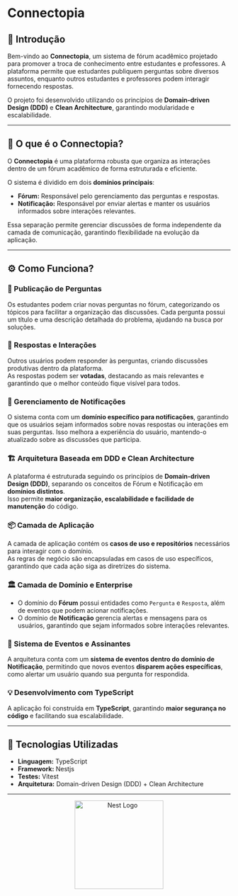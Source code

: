 # Connectopia

## 📌 Introdução  

Bem-vindo ao **Connectopia**, um sistema de fórum acadêmico projetado para promover a troca de conhecimento entre estudantes e professores. A plataforma permite que estudantes publiquem perguntas sobre diversos assuntos, enquanto outros estudantes e professores podem interagir fornecendo respostas.  

O projeto foi desenvolvido utilizando os princípios de **Domain-driven Design (DDD)** e **Clean Architecture**, garantindo modularidade e escalabilidade.  

---

## 🔹 O que é o Connectopia?  

O **Connectopia** é uma plataforma robusta que organiza as interações dentro de um fórum acadêmico de forma estruturada e eficiente.  

O sistema é dividido em dois **domínios principais**:  

- **Fórum:** Responsável pelo gerenciamento das perguntas e respostas.  
- **Notificação:** Responsável por enviar alertas e manter os usuários informados sobre interações relevantes.  

Essa separação permite gerenciar discussões de forma independente da camada de comunicação, garantindo flexibilidade na evolução da aplicação.  

---

## ⚙️ Como Funciona?  

### 📝 Publicação de Perguntas  
Os estudantes podem criar novas perguntas no fórum, categorizando os tópicos para facilitar a organização das discussões. Cada pergunta possui um título e uma descrição detalhada do problema, ajudando na busca por soluções.  

### 💬 Respostas e Interações  
Outros usuários podem responder às perguntas, criando discussões produtivas dentro da plataforma.  
As respostas podem ser **votadas**, destacando as mais relevantes e garantindo que o melhor conteúdo fique visível para todos.  

### 🔔 Gerenciamento de Notificações  
O sistema conta com um **domínio específico para notificações**, garantindo que os usuários sejam informados sobre novas respostas ou interações em suas perguntas. Isso melhora a experiência do usuário, mantendo-o atualizado sobre as discussões que participa.  

### 🏗️ Arquitetura Baseada em DDD e Clean Architecture  
A plataforma é estruturada seguindo os princípios de **Domain-driven Design (DDD)**, separando os conceitos de Fórum e Notificação em **domínios distintos**.  
Isso permite **maior organização, escalabilidade e facilidade de manutenção** do código.  

### 📦 Camada de Aplicação  
A camada de aplicação contém os **casos de uso e repositórios** necessários para interagir com o domínio.  
As regras de negócio são encapsuladas em casos de uso específicos, garantindo que cada ação siga as diretrizes do sistema.  

### 🏛️ Camada de Domínio e Enterprise  
- O domínio do **Fórum** possui entidades como `Pergunta` e `Resposta`, além de eventos que podem acionar notificações.  
- O domínio de **Notificação** gerencia alertas e mensagens para os usuários, garantindo que sejam informados sobre interações relevantes.  

### 🔄 Sistema de Eventos e Assinantes  
A arquitetura conta com um **sistema de eventos dentro do domínio de Notificação**, permitindo que novos eventos **disparem ações específicas**, como alertar um usuário quando sua pergunta for respondida.  

### 💡 Desenvolvimento com TypeScript  
A aplicação foi construída em **TypeScript**, garantindo **maior segurança no código** e facilitando sua escalabilidade.  

---

## 🚀 Tecnologias Utilizadas  

- **Linguagem:** TypeScript  
- **Framework:** Nestjs  
- **Testes:** Vitest  
- **Arquitetura:** Domain-driven Design (DDD) + Clean Architecture  

---




<p align="center">
  <a href="http://nestjs.com/" target="blank"><img src="https://nestjs.com/img/logo-small.svg" width="200" alt="Nest Logo" /></a>
</p>
